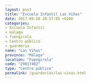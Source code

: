 ```yaml
---
layout: post
title: "Escuela Infantil Las Viñas"
date: 2017-09-20 20:57:05 +0200
categories:
- Escuela Infantil
- malaga
- fuengirola
- Centro público
- guarderia
name: "Las Viñas"
province: "Málaga"
location: "Fuengirola"
code: "29017402"
type: "Centro público"
permalink: /guarderias/las-vinas.html
---
```

